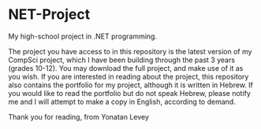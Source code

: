 # NET-Project
My high-school project in .NET programming.

The project you have access to in this repository is the latest version of my CompSci project, which I have been building through the past 3 years (grades 10-12). You may download the full project, and make use of it as you wish. If you are interested in reading about the project, this repository also contains the portfolio for my project, although it is written in Hebrew. If you would like to read the portfolio but do not speak Hebrew, please notify me and I will attempt to make a copy in English, according to demand.

Thank you for reading,
from Yonatan Levey
